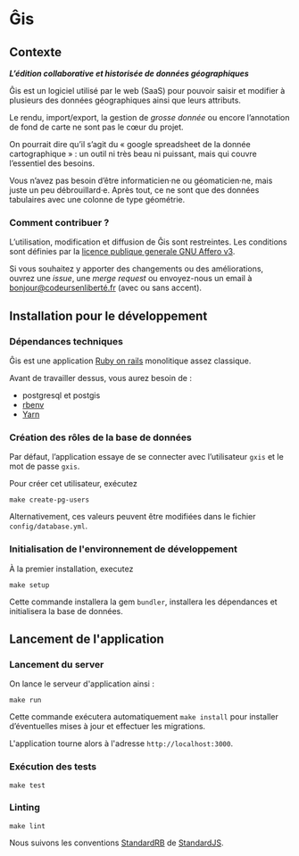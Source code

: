 # Ĝis

## Contexte

***L’édition collaborative et historisée de données géographiques***

Ĝis est un logiciel utilisé par le web (SaaS) pour pouvoir saisir et modifier à plusieurs des données géographiques ainsi que leurs attributs.

Le rendu, import/export, la gestion de *grosse donnée* ou encore l’annotation de fond de carte ne sont pas le cœur du projet.

On pourrait dire qu’il s’agit du « google spreadsheet de la donnée cartographique » : un outil ni très beau ni puissant, mais qui couvre l’essentiel des besoins.

Vous n’avez pas besoin d’être informaticien·ne ou géomaticien·ne, mais juste un peu débrouillard·e. Après tout, ce ne sont que des données tabulaires avec une colonne de type géométrie.

### Comment contribuer ?

L’utilisation, modification et diffusion de Ĝis sont restreintes.
Les conditions sont définies par la [licence publique generale GNU Affero v3](https://www.gnu.org/licenses/agpl-3.0.html).

Si vous souhaitez y apporter des changements ou des améliorations,
ouvrez une _issue_, une _merge request_ ou envoyez-nous un email à bonjour@codeursenliberté.fr (avec ou sans accent).

## Installation pour le développement

### Dépendances techniques

Ĝis est une application [Ruby on rails](https://rubyonrails.org/) monolitique assez classique.

Avant de travailler dessus, vous aurez besoin de :
- postgresql et postgis
- [rbenv](https://github.com/rbenv/rbenv-installer#rbenv-installer--doctor-scripts)
- [Yarn](https://yarnpkg.com/en/docs/install)

### Création des rôles de la base de données

Par défaut, l’application essaye de se connecter avec l’utilisateur `gxis`
et le mot de passe `gxis`.

Pour créer cet utilisateur, exécutez

    make create-pg-users

Alternativement, ces valeurs peuvent être modifiées dans le fichier `config/database.yml`.

### Initialisation de l'environnement de développement

À la premier installation, executez

    make setup

Cette commande installera la gem `bundler`, installera les dépendances et initialisera la base de données.

## Lancement de l'application

### Lancement du server

On lance le serveur d'application ainsi :

    make run

Cette commande exécutera automatiquement `make install` pour installer d’éventuelles mises à jour et effectuer les migrations.

L'application tourne alors à l'adresse `http://localhost:3000`.

### Exécution des tests

    make test

### Linting

    make lint

Nous suivons les conventions [StandardRB](https://github.com/testdouble/standard) de [StandardJS](https://standardjs.com/).
